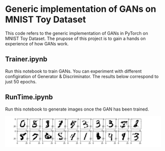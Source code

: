 
# Generic implementation of GANs on MNIST Toy Dataset
This code refers to the generic implementation of GANs in PyTorch on MNIST Toy Dataset. The prupose of this project is to gain a hands on experience of how GANs work. 

## Trainer.ipynb 
Run this notebook to train GANs. You can experiment with different configiration of Generator & Discriminator. The results below correspond to just 50 epochs.


## RunTime.ipynb
Run this notebook to generate images once the GAN has been trained. 

![](results.PNG)
